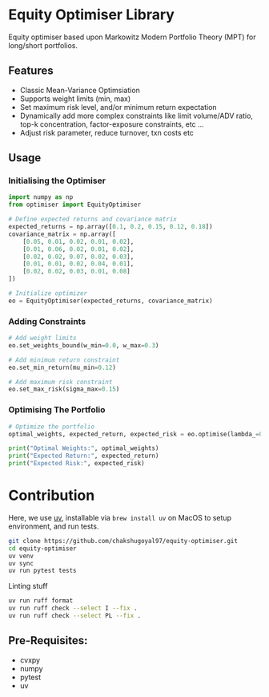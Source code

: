 # Equity Optimiser Library
Equity optimiser based upon Markowitz Modern Portfolio Theory (MPT) for long/short portfolios.

## Features
- Classic Mean-Variance Optimsiation
- Supports weight limits (min, max)
- Set maximum risk level, and/or minimum return expectation
- Dynamically add more complex constraints like limit volume/ADV ratio, top-k concentration, factor-exposure constraints, etc ...
- Adjust risk parameter, reduce turnover, txn costs etc

## Usage

### Initialising the Optimiser
```python
import numpy as np
from optimiser import EquityOptimiser

# Define expected returns and covariance matrix
expected_returns = np.array([0.1, 0.2, 0.15, 0.12, 0.18])
covariance_matrix = np.array([
    [0.05, 0.01, 0.02, 0.01, 0.02],
    [0.01, 0.06, 0.02, 0.01, 0.02],
    [0.02, 0.02, 0.07, 0.02, 0.03],
    [0.01, 0.01, 0.02, 0.04, 0.01],
    [0.02, 0.02, 0.03, 0.01, 0.08]
])

# Initialize optimizer
eo = EquityOptimiser(expected_returns, covariance_matrix)
```

### Adding Constraints
```python
# Add weight limits
eo.set_weights_bound(w_min=0.0, w_max=0.3)

# Add minimum return constraint
eo.set_min_return(mu_min=0.12)

# Add maximum risk constraint
eo.set_max_risk(sigma_max=0.15)
```

### Optimising The Portfolio
```python
# Optimize the portfolio
optimal_weights, expected_return, expected_risk = eo.optimise(lambda_=0.5, t_=0.1)

print("Optimal Weights:", optimal_weights)
print("Expected Return:", expected_return)
print("Expected Risk:", expected_risk)
```

# Contribution
Here, we use [uv](https://docs.astral.sh/uv/), installable via `brew install uv` on MacOS to setup environment, and run tests.

```bash
git clone https://github.com/chakshugoyal97/equity-optimiser.git
cd equity-optimiser
uv venv
uv sync
uv run pytest tests
```

Linting stuff
```bash
uv run ruff format
uv run ruff check --select I --fix .
uv run ruff check --select PL --fix .
```

## Pre-Requisites:
- cvxpy
- numpy
- pytest
- uv